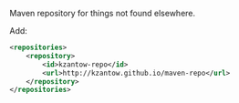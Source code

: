 Maven repository for things not found elsewhere.

Add:

```xml
<repositories>
	<repository>
		<id>kzantow-repo</id>
		<url>http://kzantow.github.io/maven-repo</url>
	</repository>
</repositories>
```
